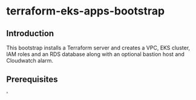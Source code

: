 # terraform-eks-apps-bootstrap
## Introduction
This bootstrap installs a Terraform server and creates a VPC, EKS cluster, IAM roles and an RDS database along with an optional bastion host and Cloudwatch alarm.


## Prerequisites 
'
